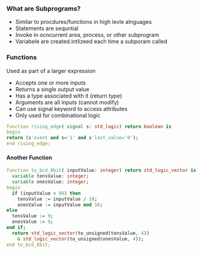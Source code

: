 ### What are Subprograms?
- Similar to procdures/functions in high levle alnguages
- Statements are sequntial
- Invoke in ocncurrent area, process, or other subprogram
- Variabele are created.intlizeed each time a subporam called


### Functions
Used as part of a larger expression
- Accepts one or more inputs
- Returns a single output value
- Has a type associated with it (return type)
- Arguments are all inputs (cannot modify)
- Can use signal keyword to access attributes
- Only used for combinational logic

``` vhdl
function rising_edge( signal s: std_logic) return boolean is
begin
return (s'event and s='1' and s'last_value='0');
end rising_edge;

```

#### Another Function
``` vhdl
function to_bcd_8bit( inputValue: integer) return std_logic_vector is
  variable tensValue: integer;
  variable onesValue: integer;
begin
  if (inputValue < 99) then
    tensValue := inputValue / 10;
    onesValue := inputValue mod 10;
else
  tensValue := 9;
  onesValue := 9;
end if;
  return std_logic_vector(to_unsigned(tensValue, 4))
    & std_logic_vector(to_unsigned(onesValue, 4));
end to_bcd_8bit;


```
